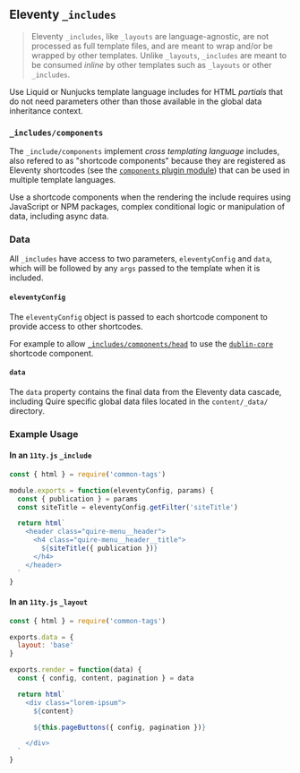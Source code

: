 ## Eleventy `_includes`

> Eleventy `_includes`, like `_layouts` are language-agnostic, are not processed as full template files, and are meant to wrap and/or be wrapped by other templates. Unlike `_layouts`, `_includes` are meant to be consumed _inline_ by other templates such as `_layouts` or other `_includes`.

Use Liquid or Nunjucks template language includes for HTML _partials_ that do not need parameters other than those available in the global data inheritance context.

### `_includes/components`

The `_include/components` implement _cross templating language_ includes, also refered to as "shortcode components" because they are registered as Eleventy shortcodes (see the [`components` plugin module](`blob/main/plugins/components/README.md`)) that can be used in multiple template languages.

Use a shortcode components when the rendering the include requires using JavaScript or NPM packages, complex conditional logic or manipulation of data, including async data.

### Data

All `_includes` have access to two parameters, `eleventyConfig` and `data`, which will be followed by any `args` passed to the template when it is included.

#### `eleventyConfig`

The `eleventyConfig` object is passed to each shortcode component to provide
access to other shortcodes.

For example to allow [`_includes/components/head`](blob/main/_includes/components/head.js) to use the [`dublin-core`](blob/main/_includes/components/dublin-core.js) shortcode component.

#### `data`

The `data` property contains the final data from the Eleventy data cascade, including Quire specific global data files located in the `content/_data/` directory.

### Example Usage

#### In an `11ty.js` `_include`
```javascript
const { html } = require('common-tags')

module.exports = function(eleventyConfig, params) {
  const { publication } = params
  const siteTitle = eleventyConfig.getFilter('siteTitle')

  return html`
    <header class="quire-menu__header">
      <h4 class="quire-menu__header__title">
        ${siteTitle({ publication })}
      </h4>
    </header>
  `
}
```

#### In an `11ty.js` `_layout`
```javascript
const { html } = require('common-tags')

exports.data = {
  layout: 'base'
}

exports.render = function(data) {
  const { config, content, pagination } = data

  return html`
    <div class="lorem-ipsum">
      ${content}

      ${this.pageButtons({ config, pagination })}

    </div>
  `
}
```
